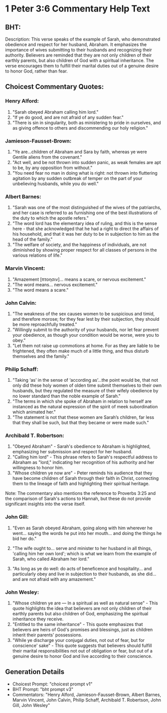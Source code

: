# 1 Peter 3:6 Commentary Help Text

## BHT:
Description:
This verse speaks of the example of Sarah, who demonstrated obedience and respect for her husband, Abraham. It emphasizes the importance of wives submitting to their husbands and recognizing their authority. Believers are reminded that they are not only children of their earthly parents, but also children of God with a spiritual inheritance. The verse encourages them to fulfill their marital duties out of a genuine desire to honor God, rather than fear.

## Choicest Commentary Quotes:
### Henry Alford:
1. "Sarah obeyed Abraham calling him lord." 
2. "If ye do good, and are not afraid of any sudden fear."
3. "There is sin in singularity, both as ministering to pride in ourselves, and as giving offence to others and discommending our holy religion."

### Jamieson-Fausset-Brown:
1. "Ye are...children of Abraham and Sara by faith, whereas ye were Gentile aliens from the covenant." 
2. "Act well, and be not thrown into sudden panic, as weak females are apt to be, by any opposition from without."
3. "You need fear no man in doing what is right: not thrown into fluttering agitation by any sudden outbreak of temper on the part of your unbelieving husbands, while you do well."

### Albert Barnes:
1. "Sarah was one of the most distinguished of the wives of the patriarchs, and her case is referred to as furnishing one of the best illustrations of the duty to which the apostle refers."
2. "The word lord has the elementary idea of ruling, and this is the sense here - that she acknowledged that he had a right to direct the affairs of his household, and that it was her duty to be in subjection to him as the head of the family."
3. "The welfare of society, and the happiness of individuals, are not diminished by showing proper respect for all classes of persons in the various relations of life."

### Marvin Vincent:
1. "Amazement [πτοησιν]... means a scare, or nervous excitement."
2. "The word means... nervous excitement."
3. "The word means a scare."

### John Calvin:
1. "The weakness of the sex causes women to be suspicious and timid, and therefore morose; for they fear lest by their subjection, they should be more reproachfully treated."
2. "Willingly submit to the authority of your husbands, nor let fear prevent your obedience, as though your condition would be worse, were you to obey."
3. "Let them not raise up commotions at home. For as they are liable to be frightened, they often make much of a little thing, and thus disturb themselves and the family."

### Philip Schaff:
1. "Taking ‘as’ in the sense of ‘according as’...the point would be, that not only did these holy women of olden time submit themselves to their own husbands, but they regulated the measure of their wifely obedience by no lower standard than the noble example of Sarah."
2. "The terms in which she spoke of Abraham in relation to herself are instanced as the natural expression of the spirit of meek subordination which animated her."
3. "The statement is not that these women are Sarah’s children, far less that they shall be such, but that they became or were made such."

### Archibald T. Robertson:
1. "Obeyed Abraham" - Sarah's obedience to Abraham is highlighted, emphasizing her submission and respect for her husband.
2. "Calling him lord" - This phrase refers to Sarah's respectful address to Abraham as "lord," indicating her recognition of his authority and her willingness to honor him.
3. "Whose children ye now are" - Peter reminds his audience that they have become children of Sarah through their faith in Christ, connecting them to the lineage of faith and highlighting their spiritual heritage.

Note: The commentary also mentions the reference to Proverbs 3:25 and the comparison of Sarah's actions to Hannah, but these do not provide significant insights into the verse itself.

### John Gill:
1. "Even as Sarah obeyed Abraham, going along with him wherever he went... saying the words he put into her mouth... and doing the things he bid her do." 

2. "The wife ought to... serve and minister to her husband in all things, 'calling him her own lord'; which is what we learn from the example of Sarah, who called Abraham her lord." 

3. "As long as ye do well: do acts of beneficence and hospitality... and particularly obey and live in subjection to their husbands, as she did... and are not afraid with any amazement."

### John Wesley:
1. "Whose children ye are — In a spiritual as well as natural sense" - This quote highlights the idea that believers are not only children of their earthly parents but also children of God, emphasizing the spiritual inheritance they receive.
2. "Entitled to the same inheritance" - This quote emphasizes that believers are heirs of God's promises and blessings, just as children inherit their parents' possessions.
3. "While ye discharge your conjugal duties, not out of fear, but for conscience' sake" - This quote suggests that believers should fulfill their marital responsibilities not out of obligation or fear, but out of a genuine desire to honor God and live according to their conscience.


## Generation Details
- Choicest Prompt: "choicest prompt v1"
- BHT Prompt: "bht prompt v3"
- Commentators: "Henry Alford, Jamieson-Fausset-Brown, Albert Barnes, Marvin Vincent, John Calvin, Philip Schaff, Archibald T. Robertson, John Gill, John Wesley"
